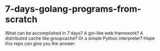 # 7-days-golang-programs-from-scratch
What can be accomplished in 7 days? A gin-like web framework? A distributed cache like groupcache? Or a simple Python interpreter? Hope this repo can give you the answer.
